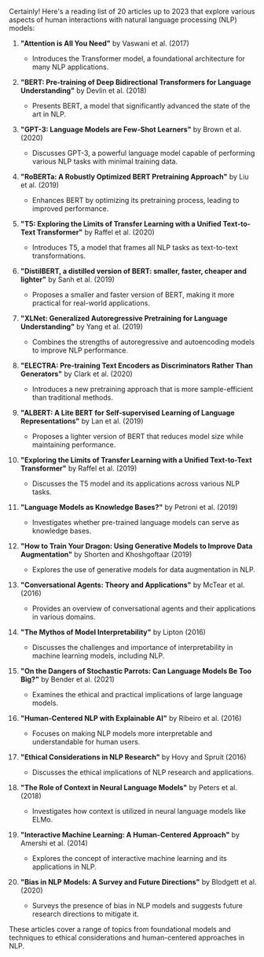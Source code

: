 Certainly! Here's a reading list of 20 articles up to 2023 that explore various aspects of human interactions with natural language processing (NLP) models:

1. **"Attention is All You Need"** by Vaswani et al. (2017)
   - Introduces the Transformer model, a foundational architecture for many NLP applications.

2. **"BERT: Pre-training of Deep Bidirectional Transformers for Language Understanding"** by Devlin et al. (2018)
   - Presents BERT, a model that significantly advanced the state of the art in NLP.

3. **"GPT-3: Language Models are Few-Shot Learners"** by Brown et al. (2020)
   - Discusses GPT-3, a powerful language model capable of performing various NLP tasks with minimal training data.

4. **"RoBERTa: A Robustly Optimized BERT Pretraining Approach"** by Liu et al. (2019)
   - Enhances BERT by optimizing its pretraining process, leading to improved performance.

5. **"T5: Exploring the Limits of Transfer Learning with a Unified Text-to-Text Transformer"** by Raffel et al. (2020)
   - Introduces T5, a model that frames all NLP tasks as text-to-text transformations.

6. **"DistilBERT, a distilled version of BERT: smaller, faster, cheaper and lighter"** by Sanh et al. (2019)
   - Proposes a smaller and faster version of BERT, making it more practical for real-world applications.

7. **"XLNet: Generalized Autoregressive Pretraining for Language Understanding"** by Yang et al. (2019)
   - Combines the strengths of autoregressive and autoencoding models to improve NLP performance.

8. **"ELECTRA: Pre-training Text Encoders as Discriminators Rather Than Generators"** by Clark et al. (2020)
   - Introduces a new pretraining approach that is more sample-efficient than traditional methods.

9. **"ALBERT: A Lite BERT for Self-supervised Learning of Language Representations"** by Lan et al. (2019)
   - Proposes a lighter version of BERT that reduces model size while maintaining performance.

10. **"Exploring the Limits of Transfer Learning with a Unified Text-to-Text Transformer"** by Raffel et al. (2019)
    - Discusses the T5 model and its applications across various NLP tasks.

11. **"Language Models as Knowledge Bases?"** by Petroni et al. (2019)
    - Investigates whether pre-trained language models can serve as knowledge bases.

12. **"How to Train Your Dragon: Using Generative Models to Improve Data Augmentation"** by Shorten and Khoshgoftaar (2019)
    - Explores the use of generative models for data augmentation in NLP.

13. **"Conversational Agents: Theory and Applications"** by McTear et al. (2016)
    - Provides an overview of conversational agents and their applications in various domains.

14. **"The Mythos of Model Interpretability"** by Lipton (2016)
    - Discusses the challenges and importance of interpretability in machine learning models, including NLP.

15. **"On the Dangers of Stochastic Parrots: Can Language Models Be Too Big?"** by Bender et al. (2021)
    - Examines the ethical and practical implications of large language models.

16. **"Human-Centered NLP with Explainable AI"** by Ribeiro et al. (2016)
    - Focuses on making NLP models more interpretable and understandable for human users.

17. **"Ethical Considerations in NLP Research"** by Hovy and Spruit (2016)
    - Discusses the ethical implications of NLP research and applications.

18. **"The Role of Context in Neural Language Models"** by Peters et al. (2018)
    - Investigates how context is utilized in neural language models like ELMo.

19. **"Interactive Machine Learning: A Human-Centered Approach"** by Amershi et al. (2014)
    - Explores the concept of interactive machine learning and its applications in NLP.

20. **"Bias in NLP Models: A Survey and Future Directions"** by Blodgett et al. (2020)
    - Surveys the presence of bias in NLP models and suggests future research directions to mitigate it.

These articles cover a range of topics from foundational models and techniques to ethical considerations and human-centered approaches in NLP.